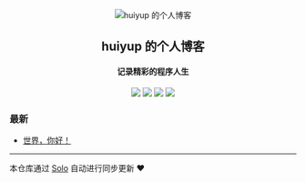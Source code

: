 <p align="center"><img alt="huiyup 的个人博客" src="https://static.b3log.org/images/brand/solo-32.png"></p><h2 align="center">
huiyup 的个人博客
</h2>

<h4 align="center">记录精彩的程序人生</h4>
<p align="center"><a title="huiyup 的个人博客" target="_blank" href="https://github.com/huiyup/solo-blog"><img src="https://img.shields.io/github/last-commit/huiyup/solo-blog.svg?style=flat-square&color=FF9900"></a>
<a title="GitHub repo size in bytes" target="_blank" href="https://github.com/huiyup/solo-blog"><img src="https://img.shields.io/github/repo-size/huiyup/solo-blog.svg?style=flat-square"></a>
<a title="Solo Version" target="_blank" href="https://github.com/b3log/solo/releases"><img src="https://img.shields.io/badge/solo-3.6.5-f1e05a.svg?style=flat-square&color=blueviolet"></a>
<a title="Hits" target="_blank" href="https://github.com/b3log/hits"><img src="https://hits.b3log.org/huiyup/solo-blog.svg"></a></p>

### 最新

* [世界，你好！](http://www.with.wang/hello-solo)



---

本仓库通过 [Solo](https://github.com/b3log/solo) 自动进行同步更新 ❤️ 